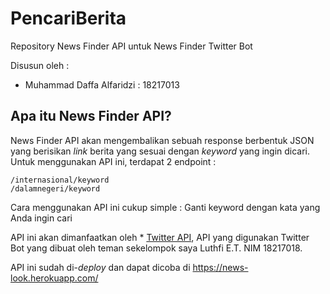 # PencariBerita
Repository News Finder API untuk News Finder Twitter Bot

Disusun oleh :
* Muhammad Daffa Alfaridzi : 18217013

## Apa itu News Finder API?
News Finder API akan mengembalikan sebuah response berbentuk JSON yang berisikan *link* berita yang sesuai dengan *keyword* yang ingin dicari. Untuk menggunakan API ini, terdapat 2 endpoint :

    /internasional/keyword
    /dalamnegeri/keyword

Cara menggunakan API ini cukup simple : Ganti keyword dengan kata yang Anda ingin cari 

API ini akan dimanfaatkan oleh * [Twitter API](https://github.com/luthfiihakiim/TST-018), API yang digunakan Twitter Bot yang dibuat oleh teman sekelompok saya Luthfi E.T. NIM 18217018.

API ini sudah di-*deploy* dan dapat dicoba di https://news-look.herokuapp.com/
